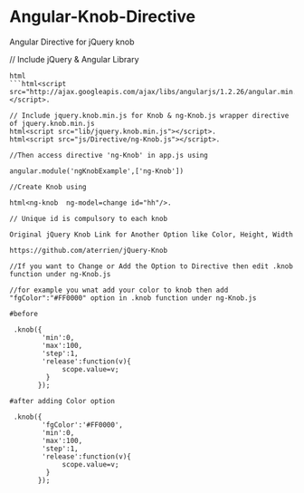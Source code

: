 # Angular-Knob-Directive
Angular Directive for jQuery knob

// Include jQuery & Angular Library
```html<script src="http://ajax.googleapis.com/ajax/libs/jquery/1.9.0/jquery.min.js"></script>
html
```html<script src="http://ajax.googleapis.com/ajax/libs/angularjs/1.2.26/angular.min.js"></script>.

// Include jquery.knob.min.js for Knob & ng-Knob.js wrapper directive of jquery.knob.min.js
html<script src="lib/jquery.knob.min.js"></script>.
html<script src="js/Directive/ng-Knob.js"></script>.

//Then access directive 'ng-Knob' in app.js using

angular.module('ngKnobExample',['ng-Knob'])

//Create Knob using 

html<ng-knob  ng-model=change id="hh"/>.

// Unique id is compulsory to each knob 

Original jQuery Knob Link for Another Option like Color, Height, Width

https://github.com/aterrien/jQuery-Knob

//If you want to Change or Add the Option to Directive then edit .knob function under ng-Knob.js 

//for example you wnat add your color to knob then add  "fgColor":"#FF0000" option in .knob function under ng-Knob.js 

#before 

 .knob({
        'min':0,
        'max':100,
        'step':1,
        'release':function(v){
             scope.value=v;
         }
       });      

#after adding Color option  

 .knob({
        'fgColor':'#FF0000',
        'min':0,
        'max':100,
        'step':1,
        'release':function(v){
             scope.value=v;
         }
       });      